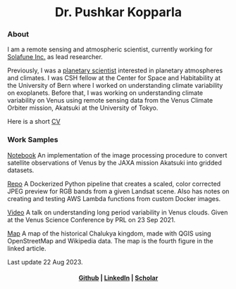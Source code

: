 <center>
<h1>Dr. Pushkar Kopparla</h1>

</center>

<h3> About </h3>

I am a remote sensing and atmospheric scientist, currently working for [Solafune Inc.](https://solafune.com/en) as lead researcher. 


Previously, I was a [planetary scientist](https://www.ucl.ac.uk/mssl/research/solar-system/planetary-science/what-planetary-science) interested in planetary atmospheres and climates.
I was CSH fellow at the Center for Space and Habitability at the University of Bern where I worked on understanding climate variability on exoplanets. Before that, I was working on understanding climate variability on Venus using remote sensing data from the Venus Climate Orbiter mission, Akatsuki at the University of Tokyo. 

Here is a short [CV](PushkarKopparla_Resume.pdf)

<h3> Work Samples </h3>

[Notebook](https://github.com/pkopparla/Venus-image-processing) An implementation of the image processing procedure to convert satellite observations of Venus by the JAXA mission Akatsuki into gridded datasets.

[Repo](https://github.com/pkopparla/ContainerizeSatimagePreview) A Dockerized Python pipeline that creates a scaled, color corrected JPEG preview for RGB bands from a given Landsat scene. Also has notes on creating and testing AWS Lambda functions from custom Docker images.

[Video](https://www.youtube.com/watch?v=PmFKRFUXppE) A talk on understanding long period variability in Venus clouds. Given at the Venus Science Conference by PRL on 23 Sep 2021.

[Map](https://www.livehistoryindia.com/story/amazing-india/aihole-inscription/) A map of the historical Chalukya kingdom, made with QGIS using OpenStreetMap and Wikipedia data. The map is the fourth figure in the linked article.

Last update 22 Aug 2023.

<center> <h4> <a href="https://github.com/pkopparla">Github</a> | <a href="https://www.linkedin.com/in/pushkar-kopparla/">LinkedIn</a> | <a href="https://scholar.google.ch/citations?user=GBJAvlYAAAAJ&hl=en">Scholar</a></h4>
</center>
